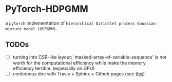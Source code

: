 # PyTorch-HDPGMM

a `pytorch` implementation of `hierarchical Dirichlet process Gaussian mixture model (HDPGMM)`.


## TODOs

- [ ] turning into CSR-like layout; 'masked-array-of-variable-sequence' is not worth for the computational efficiency while make the memory efficiency terrible. (especially on GPU)
- [ ] continuous doc with Travis + Sphinx + Github pages (see [this](https://github.com/icgood/continuous-docs))
